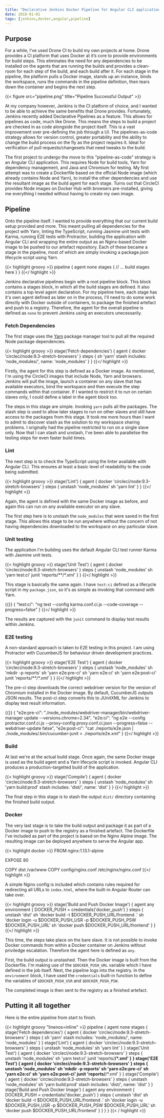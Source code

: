 ```yaml
---
title: "Declarative Jenkins Docker Pipeline for Angular CLI applications"
date: 2018-01-01
tags: [jenkins,docker,angular,pipeline]
---
```


## Purpose

For a while, I’ve used Drone CI to build my own projects at home. Drone provides a CI platform that uses Docker at it’s core to provide environments for build steps. This eliminates the need for any dependencies to be installed on the agents that are running the builds and provides a clean-room for each step of the build, and each build after it. For each stage in the pipeline, the platform pulls a Docker image, stands up an instance, binds the workspace, runs the commands in the pipeline definition, then tears down the container and begins the next step.

{{< figure src="pipeline.png" title="Pipeline Successful Output" >}}

At my company however, Jenkins is the CI platform of choice, and I wanted to be able to achieve the same benefits that Drone provides. Fortunately, Jenkins recently added Declarative Pipelines as a feature. This allows for pipelines as code, much like Drone. This means the steps to build a project are checked in as code alongside the project itself. This is a vast improvement over pre-defining the job through a UI. The pipelines-as-code strategy allows for version control, greater portability and the ability to change the build process on the fly as the project requires it. Ideal for verification of pull requests/changesets that need tweaks to the build.

The first project to undergo the move to this "pipeline-as-code" strategy is an Angular CLI application. This requires Node for build tools, Yarn for dependency management, and Java and Chromium for testing. My first attempt was to create a Dockerfile based on the official Node image (which already contains Node and Yarn), to install the other dependencies and use the resultant image as the build agent for each stage. Turns out that CircleCI provides Node images on Docker Hub with browsers pre-installed, giving me everything I needed without having to create my own image.

## Pipeline

Onto the pipeline itself. I wanted to provide everything that our current build setup provided and more. This meant pulling all dependencies for the project with Yarn, linting the TypeScript, running Jasmine unit tests with Karma, running E2E tests with Protractor, building the application with Angular CLI and wrapping the entire output as an Nginx-based Docker image to be pushed to our artefact repository. Each of these became a stage in the pipeline, most of which are simply invoking a package.json lifecycle script using Yarn.

{{< highlight groovy >}}
pipeline {
  agent none
  stages {
    // ... build stages here
  }
}
{{</ highlight >}}

Jenkins declarative pipelines begin with a root pipeline block. This block contains a stages block, in which all the build stages are defined. It also contains a top level agent declaration. For my pipeline here, each stage has it's own agent defined as later on in the process, I'll need to do some work directly with Docker outside of containers, to package the finished artefact and push to a registry. Therefore, the agent for the overall pipeline is defined as `none` to prevent Jenkins using an executors unecessarily.

### Fetch Dependencies

The first stage uses the [Yarn](https://yarnpkg.org) package manager tool to pull all the required Node package dependencies.

{{< highlight groovy >}}
stage('Fetch dependencies') {
  agent {
    docker 'circleci/node:9.3-stretch-browsers'
  }
  steps {
    sh 'yarn'
    stash includes: 'node_modules/', name: 'node_modules'
  }
}
{{</ highlight >}}

Firstly, the agent for this step is defined as a Docker image. As mentioned, I'm using the CircleCI images that include Node, Yarn and browsers. Jenkins will pull the image, launch a container on any slave that has available executors, bind the workspace and then execute the step commands within that container. If I wanted to restrict it to run on certain slaves only, I could define a label in the agent block too.

The steps in this stage are simple. Invoking `yarn` pulls all the packages. The stash step is used to allow later stages to run on other slaves and still have access to the packages from this stage. It took me more hours than I want to admit to discover stash as the solution to my workspace sharing problems. I originally had the pipeline restricted to run on a single slave only. Now that I can stash and unstash, I've been able to parallelise the testing steps for even faster build times.

### Lint

The next step is to check the TypeScript using the linter available with Angular CLI. This ensures at least a basic level of readability to the code being submitted.

{{< highlight groovy >}}
stage('Lint') {
  agent {
    docker 'circleci/node:9.3-stretch-browsers'
  }
  steps {
    unstash 'node_modules'
    sh 'yarn lint'
  }
}
{{</ highlight >}}

Again, the agent is defined with the same Docker image as before, and again this can run on any available executor on any slave.

The first step here is to unstash the `node_modules` that were saved in the first stage. This allows this stage to be run anywhere without the concern of not having dependencies downloaded to the workspace on any particular slave.

### Unit testing

The application I'm building uses the default Angular CLI test runner Karma with Jasmine unit tests.

{{< highlight groovy >}}
stage('Unit Test') {
  agent {
    docker 'circleci/node:9.3-stretch-browsers'
  }
  steps {
    unstash 'node_modules'
    sh 'yarn test:ci'
    junit 'reports/**/*.xml'
  }
}
{{</ highlight >}}

This stage is basically the same again. I have `test:ci` defined as a lifecycle script in my `package.json`, so it's as simple as invoking that command with Yarn.

{{<highlight json >}}
{
  "test:ci": "ng test --config karma.conf.ci.js --code-coverage --progress=false"
}
{{</ highlight >}}

The results are captured with the `junit` command to display test results within Jenkins.

### E2E testing

A non-standard approach is taken to E2E testing in this project. I am using Protractor with CucumberJS for behaviour driven development practices.

{{< highlight groovy >}}
stage('E2E Test') {
  agent {
    docker 'circleci/node:9.3-stretch-browsers'
  }
  steps {
    unstash 'node_modules'
    sh 'mkdir -p reports'
    sh 'yarn e2e:pre-ci'
    sh 'yarn e2e:ci'
    sh 'yarn e2e:post-ci'
    junit 'reports/**/*.xml'
  }
}
{{</ highlight >}}

The pre-ci step downloads the correct webdriver version for the version of Chromium installed in the Docker image. By default, CucumberJS outputs JSON results. The post-ci step converts this to JUnitXML for Jenkins to display test result information.

{{<highlight json >}}
{
  "e2e:pre-ci": "./node_modules/webdriver-manager/bin/webdriver-manager update --versions.chrome=2.34",
  "e2e:ci": "ng e2e --config protractor.conf.ci.js --proxy-config proxy.conf.ci.json --progress=false --webdriver-update false",
  "e2e:post-ci": "cat ./reports/e2e.json | ./node_modules/.bin/cucumber-junit > ./reports/e2e.xml"
}
{{</ highlight >}}

### Build

At last we're at the actual build stage. Once again, the same Docker image is used as the build agent and a Yarn lifecycle script is invoked. Angular CLI produces a production-targetted build of the application.

{{< highlight groovy >}}
stage('Compile') {
  agent {
    docker 'circleci/node:9.3-stretch-browsers'
  }
  steps {
    unstash 'node_modules'
    sh 'yarn build:prod'
    stash includes: 'dist/', name: 'dist'
  }
}
{{</ highlight >}}

The final step in this stage is to stash the output `dist/` directory containing the finished build output.

### Docker

The very last stage is to take the build output and package it as part of a Docker image to push to the registry as a finished artefact. The Dockerfile I've included as part of the project is baesd on the Nginx Alpine image. The resulting image can be deployed anywhere to serve the Angular app.

{{< highlight docker >}}
FROM nginx:1.13.1-alpine

EXPOSE 80

COPY dist /var/www
COPY config/nginx.conf /etc/nginx/nginx.conf
{{</ highlight >}}

A simple Nginx config is included which contains rules required for redirecting all URLs to `index.html`, where the built-in Angular Router can take over.

{{< highlight groovy >}}
stage('Build and Push Docker Image') {
  agent any
  environment {
    DOCKER_PUSH = credentials('docker_push')
  }
  steps {
    unstash 'dist'
    sh 'docker build -t $DOCKER_PUSH_URL/frontend .'
    sh 'docker login -u $DOCKER_PUSH_USR -p $DOCKER_PUSH_PSW $DOCKER_PUSH_URL'
    sh 'docker push $DOCKER_PUSH_URL/frontend'
  }
}
{{</ highlight >}}

This time, the steps take place on the bare slave. It is not possible to invoke Docker commands from within a Docker container on Jenkins without priviledge escalation. Therefore the agent here is defined as `any`.

First, the build output is unstashed. Then the Docker image is built from the Dockerfile. I'm making use of the `$DOCKER_PUSH_URL` variable which I have defined in the job itself. Next, the pipeline logs into the registry. In the `environment` block, I have used the `credentials` built-in function to define the variables of `$DOCKER_PUSH_USR` and `$DOCKER_PUSH_PSW`.

The completed image is then sent to the registry as a finished artefact.

## Putting it all together

Here is the entire pipeline from start to finish.

{{< highlight groovy "linenos=inline" >}}
pipeline {
  agent none
  stages {
    stage('Fetch dependencies') {
      agent {
        docker 'circleci/node:9.3-stretch-browsers'
      }
      steps {
        sh 'yarn'
        stash includes: 'node_modules/', name: 'node_modules'
      }
    }
    stage('Lint') {
      agent {
        docker 'circleci/node:9.3-stretch-browsers'
      }
      steps {
        unstash 'node_modules'
        sh 'yarn lint'
      }
    }
    stage('Unit Test') {
      agent {
        docker 'circleci/node:9.3-stretch-browsers'
      }
      steps {
        unstash 'node_modules'
        sh 'yarn test:ci'
        junit 'reports/**/*.xml'
      }
    }
    stage('E2E Test') {
      agent {
        docker 'circleci/node:9.3-stretch-browsers'
      }
      steps {
        unstash 'node_modules'
        sh 'mkdir -p reports'
        sh 'yarn e2e:pre-ci'
        sh 'yarn e2e:ci'
        sh 'yarn e2e:post-ci'
        junit 'reports/**/*.xml'
      }
    }
    stage('Compile') {
      agent {
        docker 'circleci/node:9.3-stretch-browsers'
      }
      steps {
        unstash 'node_modules'
        sh 'yarn build:prod'
        stash includes: 'dist/', name: 'dist'
      }
    }
    stage('Build and Push Docker Image') {
      agent any
      environment {
        DOCKER_PUSH = credentials('docker_push')
      }
      steps {
        unstash 'dist'
        sh 'docker build -t $DOCKER_PUSH_URL/frontend .'
        sh 'docker login -u $DOCKER_PUSH_USR -p $DOCKER_PUSH_PSW $DOCKER_PUSH_URL'
        sh 'docker push $DOCKER_PUSH_URL/frontend'
      }
    }
  }
}
{{< / highlight >}}
